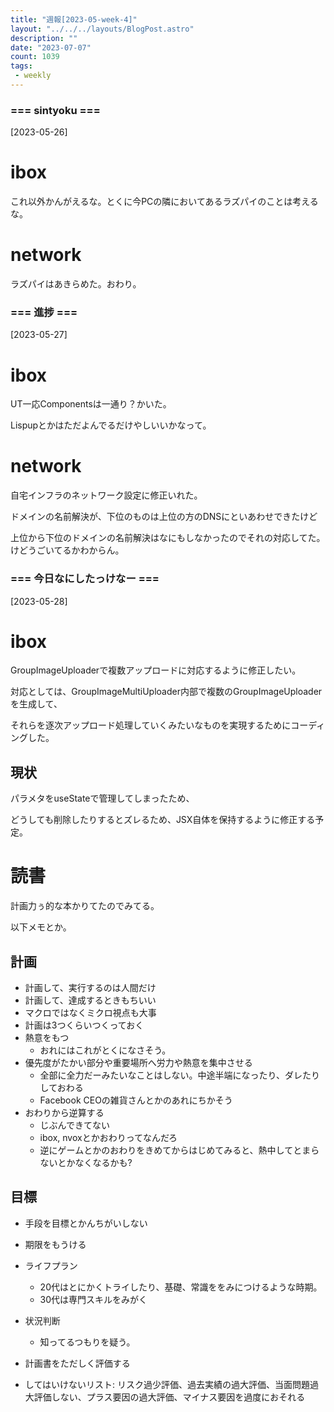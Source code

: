 ```yaml
---
title: "週報[2023-05-week-4]"
layout: "../../../layouts/BlogPost.astro"
description: ""
date: "2023-07-07"
count: 1039
tags:
 - weekly
---
```





### === sintyoku ===

[2023-05-26]

# ibox

これ以外かんがえるな。とくに今PCの隣においてあるラズパイのことは考えるな。

# network

ラズパイはあきらめた。おわり。


### === 進捗 ===

[2023-05-27]

# ibox

UT一応Componentsは一通り？かいた。

Lispupとかはただよんでるだけやしいいかなって。

# network

自宅インフラのネットワーク設定に修正いれた。

ドメインの名前解決が、下位のものは上位の方のDNSにといあわせできたけど

上位から下位のドメインの名前解決はなにもしなかったのでそれの対応してた。けどうごいてるかわからん。


### === 今日なにしたっけなー ===

[2023-05-28]

# ibox

GroupImageUploaderで複数アップロードに対応するように修正したい。

対応としては、GroupImageMultiUploader内部で複数のGroupImageUploaderを生成して、

それらを逐次アップロード処理していくみたいなものを実現するためにコーディングした。

## 現状

パラメタをuseStateで管理してしまったため、

どうしても削除したりするとズレるため、JSX自体を保持するように修正する予定。

# 読書

計画力ぅ的な本かりてたのでみてる。

以下メモとか。

## 計画
* 計画して、実行するのは人間だけ
* 計画して、達成するときもちいい
* マクロではなくミクロ視点も大事
* 計画は3つくらいつくっておく
* 熱意をもつ
  - おれにはこれがとくになさそう。
* 優先度がたかい部分や重要場所へ労力や熱意を集中させる
  - 全部に全力だーみたいなことはしない。中途半端になったり、ダレたりしておわる
  - Facebook CEOの雑貨さんとかのあれにちかそう
* おわりから逆算する
  - じぶんできてない
  - ibox, nvoxとかおわりってなんだろ
  - 逆にゲームとかのおわりをきめてからはじめてみると、熱中してとまらないとかなくなるかも?

## 目標
* 手段を目標とかんちがいしない
* 期限をもうける
* ライフプラン
  - 20代はとにかくトライしたり、基礎、常識ををみにつけるような時期。
  - 30代は専門スキルをみがく

* 状況判断
  - 知ってるつもりを疑う。
* 計画書をただしく評価する
* してはいけないリスト: リスク過少評価、過去実績の過大評価、当面問題過大評価しない、プラス要因の過大評価、マイナス要因を過度におそれる
